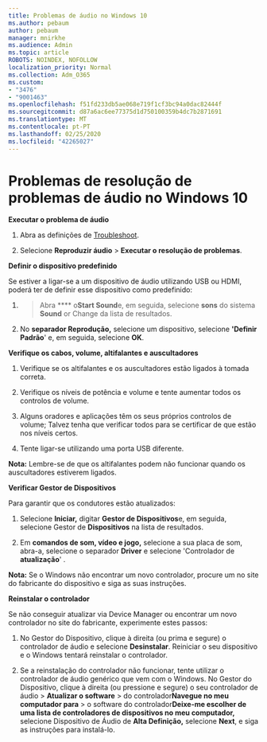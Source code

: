 ```yaml
---
title: Problemas de áudio no Windows 10
ms.author: pebaum
author: pebaum
manager: mnirkhe
ms.audience: Admin
ms.topic: article
ROBOTS: NOINDEX, NOFOLLOW
localization_priority: Normal
ms.collection: Adm_O365
ms.custom:
- "3476"
- "9001463"
ms.openlocfilehash: f51fd233db5ae068e719f1cf3bc94a0dac82444f
ms.sourcegitcommit: d87a6ac6ee77375d1d750100359b4dc7b2871691
ms.translationtype: MT
ms.contentlocale: pt-PT
ms.lasthandoff: 02/25/2020
ms.locfileid: "42265027"
---
```

# <a name="troubleshooting-audio-issues-in-windows-10"></a>Problemas de resolução de problemas de áudio no Windows 10

**Executar o problema de áudio**

1.  Abra as definições de [Troubleshoot](ms-settings:troubleshoot).

2.  Selecione **Reproduzir áudio** > **Executar o resolução de problemas**.

**Definir o dispositivo predefinido**

Se estiver a ligar-se a um dispositivo de áudio utilizando USB ou HDMI, poderá ter de definir esse dispositivo como predefinido:

1.  > Abra **** o**Start Sound**e, em seguida, selecione **sons** do sistema **Sound** or Change da lista de resultados.

2.  No **separador Reprodução,** selecione um dispositivo, selecione **'Definir Padrão**' e, em seguida, selecione **OK**.

**Verifique os cabos, volume, altifalantes e auscultadores**

1. Verifique se os altifalantes e os auscultadores estão ligados à tomada correta.

2. Verifique os níveis de potência e volume e tente aumentar todos os controlos de volume.

3. Alguns oradores e aplicações têm os seus próprios controlos de volume; Talvez tenha que verificar todos para se certificar de que estão nos níveis certos.

4. Tente ligar-se utilizando uma porta USB diferente.

**Nota:** Lembre-se de que os altifalantes podem não funcionar quando os auscultadores estiverem ligados.

**Verificar Gestor de Dispositivos**

Para garantir que os condutores estão atualizados:

1. Selecione **Iniciar,** digitar **Gestor de Dispositivos**e, em seguida, selecione Gestor de **Dispositivos** na lista de resultados.

2. Em **comandos de som, vídeo e jogo,** selecione a sua placa de som, abra-a, selecione o separador **Driver** e selecione 'Controlador de **atualização**' .

**Nota:** Se o Windows não encontrar um novo controlador, procure um no site do fabricante do dispositivo e siga as suas instruções.

**Reinstalar o controlador**

Se não conseguir atualizar via Device Manager ou encontrar um novo controlador no site do fabricante, experimente estes passos:

1. No Gestor do Dispositivo, clique à direita (ou prima e segure) o controlador de áudio e selecione **Desinstalar**. Reiniciar o seu dispositivo e o Windows tentará reinstalar o controlador.

2. Se a reinstalação do controlador não funcionar, tente utilizar o controlador de áudio genérico que vem com o Windows. No Gestor do Dispositivo, clique à direita (ou pressione e segure) o seu controlador de áudio > **Atualizar o software** > do controlador**Navegue no meu computador para** > o software do controlador**Deixe-me escolher de uma lista de controladores de dispositivos no meu computador,** selecione Dispositivo de Áudio de **Alta Definição,** selecione **Next**, e siga as instruções para instalá-lo.
